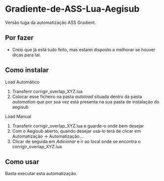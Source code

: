 Gradiente-de-ASS-Lua-Aegisub
==============================
  
Versão tuga da automatização ASS Gradient.


Por fazer
-----------------
* Creio que já está tudo feito, mas estarei disposto a melhorar se houver dicas para tal.


Como instalar
--------------

Load Automático

1. Transferir corrigir_overlap_XYZ.lua
2. Colocar esse ficheiro na pasta _autoload_ situada dentro da pasta _automation_ que por sua vez está presenta na sua pasta de instalação do aegisub


Load Manual

1. Transferir corrigir_overlap_XYZ.lua e guarde-o onde bem desejar
2. Com o Aegisub aberto, quando desejar usá-lo terá de clicar em Automatização -> Automatização...
3. Clicar de seguida em _Adicionar_ e ir ao local onde se encontra o corrigir_overlap_XYZ.lua


Como usar
---------

Basta executar esta automatização.
